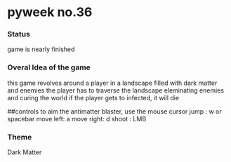 # pyweek no.36

### Status
game is nearly finished

### Overal Idea of the game
this game revolves around a player in a landscape filled with dark matter and enemies
the player has to traverse the landscape eleminating enemies and curing the world
if the player gets to infected, it will die

##controls
to aim the antimatter blaster, use the mouse cursor
jump : w or spacebar
move left: a
move right: d
shoot : LMB

### Theme
Dark Matter
